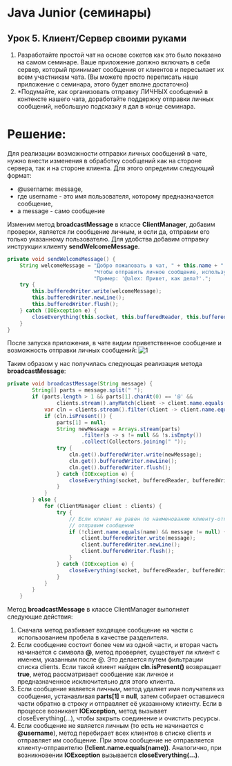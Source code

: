 # Java Junior (семинары)
## Урок 5. Клиент/Сервер своими руками
1. Разработайте простой чат на основе сокетов как это было показано 
на самом семинаре. Ваше приложение должно включать в себя сервер, 
который принимает сообщения от клиентов и пересылает их всем 
участникам чата. (Вы можете просто переписать наше приложение 
с семинара, этого будет вполне достаточно)
2. *Подумайте, как организовать отправку ЛИЧНЫХ сообщений 
в контексте нашего чата, доработайте поддержку отправки личных 
сообщений, небольшую подсказку я дал в конце семинара.

# Решение:
Для реализации возможности отправки личных сообщений в чате, 
нужно внести изменения в обработку сообщений как на стороне сервера, 
так и на стороне клиента. Для этого определим следующий формат: 
- @username: message, 
- где username - это имя пользователя, которому предназначается сообщение, 
- а message - само сообщение

Изменим метод __broadcastMessage__ в классе __ClientManager__, добавим проверки, 
является ли сообщение личным, и если да, отправим его только указанному пользователю.
Для удобства добавим отправку инструкции клиенту __sendWelcomeMessage__.
```java
private void sendWelcomeMessage() {
    String welcomeMessage = "Добро пожаловать в чат, " + this.name + "!\n" +
                            "Чтобы отправить личное сообщение, используйте формат '@username: message'.\n" +
                            "Пример: '@alex: Привет, как дела?'.";
    try {
        this.bufferedWriter.write(welcomeMessage);
        this.bufferedWriter.newLine();
        this.bufferedWriter.flush();
    } catch (IOException e) {
        closeEverything(this.socket, this.bufferedReader, this.bufferedWriter);
    }
}
```
После запуска приложения, в чате видим приветственное сообщение и возможность отправки личных сообщений:
![1](D:\workplace\JavJun\src\main\java\org\sakaevrs\hw\hw5\img\1.bmp)

Таким образом у нас получилась следующая реализация метода __broadcastMessage__:
```java
private void broadcastMessage(String message) {
        String[] parts = message.split(" ");
        if (parts.length > 1 && parts[1].charAt(0) == '@' &&
                clients.stream().anyMatch(client -> client.name.equals(parts[1].substring(1)))) {
            var cln = clients.stream().filter(client -> client.name.equals(parts[1].substring(1))).findFirst();
            if (cln.isPresent()) {
                parts[1] = null;
                String newMessage = Arrays.stream(parts)
                        .filter(s -> s != null && !s.isEmpty())
                        .collect(Collectors.joining(" "));
                try {
                    cln.get().bufferedWriter.write(newMessage);
                    cln.get().bufferedWriter.newLine();
                    cln.get().bufferedWriter.flush();
                } catch (IOException e) {
                    closeEverything(socket, bufferedReader, bufferedWriter);
                }
            }
        } else {
            for (ClientManager client : clients) {
                try {
                    // Если клиент не равен по наименованию клиенту-отправителю,
                    // отправим сообщение
                    if (!client.name.equals(name) && message != null) {
                        client.bufferedWriter.write(message);
                        client.bufferedWriter.newLine();
                        client.bufferedWriter.flush();
                    }
                } catch (IOException e) {
                    closeEverything(socket, bufferedReader, bufferedWriter);
                }
            }
        }
    }
```
Метод __broadcastMessage__ в классе ClientManager выполняет следующие действия:

1. Сначала метод разбивает входящее сообщение на части с использованием пробела в качестве разделителя.
2. Если сообщение состоит более чем из одной части, и вторая часть начинается с символа __@__, 
метод проверяет, существует ли клиент с именем, указанным после @. Это делается путем фильтрации списка clients.
Если такой клиент найден __cln.isPresent()__ возвращает __true__, метод рассматривает сообщение как личное и 
предназначенное исключительно для этого клиента.
3. Если сообщение является личным, метод удаляет имя получателя из сообщения, устанавливая __parts[1] = null__, 
затем собирает оставшиеся части обратно в строку и отправляет её указанному клиенту.
Если в процессе возникает __IOException__, метод вызывает closeEverything(...), чтобы закрыть соединение и очистить ресурсы.
4. Если сообщение не является личным (то есть не начинается с __@username__), метод перебирает всех клиентов в 
списке clients и отправляет им сообщение.
При этом сообщение не отправляется клиенту-отправителю __(!client.name.equals(name))__.
Аналогично, при возникновении __IOException__ вызывается __closeEverything(...)__.